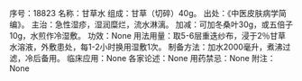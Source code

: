 序号：18823
名称：甘草水
组成：甘草（切碎）40g。
出处：《中医皮肤病学简编》。
主治：急性湿疹，湿润糜烂，流水淋漓。
加减：可加冬桑叶30g，或五倍子10g，水煎作冷湿敷。
功效：None
用法用量：取5-6层重迭纱布，浸于2％甘草水溶液，外敷患处，每1-2小时换用湿敷1次。
制备方法：加水2000毫升，煮沸过滤，冷后备用。
临床应用：None
各家论述：None
用药禁忌：None
附注：None
